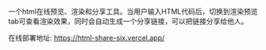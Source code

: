 一个html在线预览、渲染和分享工具。当用户输入HTML代码后，切换到渲染预览tab可查看渲染效果，同时会自动生成一个分享链接，可以把链接分享给他人。

在线部署地址: https://html-share-six.vercel.app/